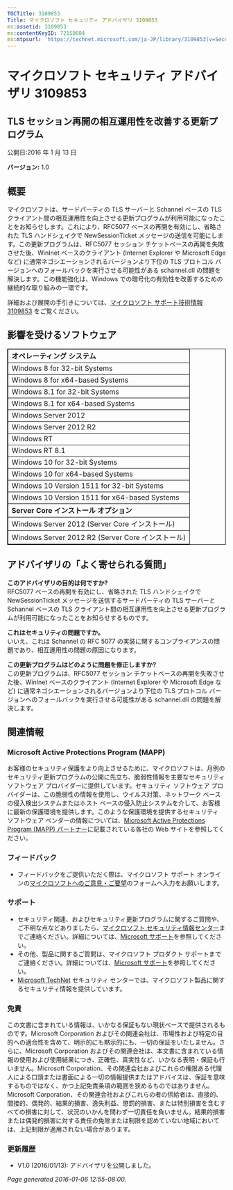 ```yaml
---
TOCTitle: 3109853
Title: マイクロソフト セキュリティ アドバイザリ 3109853
ms:assetid: 3109853
ms:contentKeyID: 72150084
ms:mtpsurl: 'https://technet.microsoft.com/ja-JP/library/3109853(v=Security.10)'
---
```


マイクロソフト セキュリティ アドバイザリ 3109853
================================================

TLS セッション再開の相互運用性を改善する更新プログラム
------------------------------------------------------

公開日:2016 年 1 月 13 日

**バージョン:** 1.0

概要
----

 
マイクロソフトは、サードパーティの TLS サーバーと Schannel ベースの TLS クライアント間の相互運用性を向上させる更新プログラムが利用可能になったことをお知らせします。これにより、RFC5077 ベースの再開を有効にし、省略された TLS ハンドシェイクで NewSessionTicket メッセージの送信を可能にします。この更新プログラムは、RFC5077 セッション チケットベースの再開を失敗させた後、WinInet ベースのクライアント (Internet Explorer や Microsoft Edge など) に通常ネゴシエーションされるバージョンより下位の TLS プロトコル バージョンへのフォールバックを実行させる可能性がある schannel.dll の問題を解決します。この機能強化は、Windows での暗号化の有効性を改善するための継続的な取り組みの一環です。

詳細および展開の手引きについては、[マイクロソフト サポート技術情報 3109853](https://support.microsoft.com/ja-jp/kb/3109853) をご覧ください。

影響を受けるソフトウェア
------------------------

 
<p></p>  
<p></p>
<table style="border:1px solid black;">
<colgroup>
<col width="100%" />
</colgroup>
<tbody>
<tr class="odd">
<td style="border:1px solid black;"><strong>オペレーティング システム</strong></td>
</tr>
<tr class="even">
<td style="border:1px solid black;">Windows 8 for 32-bit Systems</td>
</tr>
<tr class="odd">
<td style="border:1px solid black;">Windows 8 for x64-based Systems</td>
</tr>
<tr class="even">
<td style="border:1px solid black;">Windows 8.1 for 32-bit Systems</td>
</tr>
<tr class="odd">
<td style="border:1px solid black;">Windows 8.1 for x64-based Systems</td>
</tr>
<tr class="even">
<td style="border:1px solid black;">Windows Server 2012</td>
</tr>
<tr class="odd">
<td style="border:1px solid black;">Windows Server 2012 R2</td>
</tr>
<tr class="even">
<td style="border:1px solid black;">Windows RT</td>
</tr>
<tr class="odd">
<td style="border:1px solid black;">Windows RT 8.1</td>
</tr>
<tr class="even">
<td style="border:1px solid black;">Windows 10 for 32-bit Systems</td>
</tr>
<tr class="odd">
<td style="border:1px solid black;">Windows 10 for x64-based Systems</td>
</tr>
<tr class="even">
<td style="border:1px solid black;">Windows 10 Version 1511 for 32-bit Systems</td>
</tr>
<tr class="odd">
<td style="border:1px solid black;">Windows 10 Version 1511 for x64-based Systems</td>
</tr>
<tr class="even">
<td style="border:1px solid black;"><strong>Server Core インストール オプション</strong></td>
</tr>
<tr class="odd">
<td style="border:1px solid black;">Windows Server 2012 (Server Core インストール)</td>
</tr>
<tr class="even">
<td style="border:1px solid black;">Windows Server 2012 R2 (Server Core インストール)</td>
</tr>
</tbody>
</table>

<p></p>

  
アドバイザリの「よく寄せられる質問」  
------------------------------------
  
 
**このアドバイザリの目的は何ですか?**  
RFC5077 ベースの再開を有効にし、省略された TLS ハンドシェイクで NewSessionTicket メッセージを送信するサードパーティの TLS サーバーと Schannel ベースの TLS クライアント間の相互運用性を向上させる更新プログラムが利用可能になったことをお知らせするものです。
  
**これはセキュリティの問題ですか。**  
いいえ、これは Schannel の RFC 5077 の実装に関するコンプライアンスの問題であり、相互運用性の問題の原因になります。
  
**この更新プログラムはどのように問題を修正しますか?**  
この更新プログラムは、RFC5077 セッション チケットベースの再開を失敗させた後、WinInet ベースのクライアント (Internet Explorer や Microsoft Edge など) に通常ネゴシエーションされるバージョンより下位の TLS プロトコル バージョンへのフォールバックを実行させる可能性がある schannel.dll の問題を解決します。
  
関連情報  
--------
  
 
### Microsoft Active Protections Program (MAPP)
  
お客様のセキュリティ保護をより向上させるために、マイクロソフトは、月例のセキュリティ更新プログラムの公開に先立ち、脆弱性情報を主要なセキュリティ ソフトウェア プロバイダーに提供しています。セキュリティ ソフトウェア プロバイダーは、この脆弱性の情報を使用し、ウイルス対策、ネットワーク ベースの侵入検出システムまたはホスト ベースの侵入防止システムを介して、お客様に最新の保護環境を提供します。このような保護環境を提供するセキュリティ ソフトウェア ベンダーの情報については、[Microsoft Active Protections Program (MAPP) パートナー](https://go.microsoft.com/fwlink/?linkid=215201)に記載されている各社の Web サイトを参照してください。
  
### フィードバック
  
-   フィードバックをご提供いただく際は、マイクロソフト サポート オンラインの[マイクロソフトへのご意見・ご要望](https://support.microsoft.com/kb/?scid=sw;en;1257&amp;showpage=1&amp;ws=technet&amp;sd=tech)のフォームへ入力をお願いします。
  
### サポート
  
-   セキュリティ関連、およびセキュリティ更新プログラムに関するご質問や、ご不明な点などありましたら、[マイクロソフト セキュリティ情報センター](https://consumersecuritysupport.microsoft.com/default.aspx?mkt=ja-jp)までご連絡ください。詳細については、[Microsoft サポート](https://support.microsoft.com/ja-jp)を参照してください。  
-   その他、製品に関するご質問は、マイクロソフト プロダクト サポートまでご連絡ください。詳細については、[Microsoft サポート](https://go.microsoft.com/fwlink/?linkid=21155)を参照してください。  
-   [Microsoft TechNet](https://technet.microsoft.com/ja-jp/security/default.aspx) セキュリティ センターでは、マイクロソフト製品に関するセキュリティ情報を提供しています。
  
### 免責
  
この文書に含まれている情報は、いかなる保証もない現状ベースで提供されるものです。Microsoft Corporation およびその関連会社は、市場性および特定の目的への適合性を含めて、明示的にも黙示的にも、一切の保証をいたしません。さらに、Microsoft Corporation およびその関連会社は、本文書に含まれている情報の使用および使用結果につき、正確性、真実性など、いかなる表明・保証も行いません。Microsoft Corporation、その関連会社およびこれらの権限ある代理人による口頭または書面による一切の情報提供またはアドバイスは、保証を意味するものではなく、かつ上記免責条項の範囲を狭めるものではありません。Microsoft Corporation、その関連会社およびこれらの者の供給者は、直接的、間接的、偶発的、結果的損害、逸失利益、懲罰的損害、または特別損害を含むすべての損害に対して、状況のいかんを問わず一切責任を負いません。結果的損害または偶発的損害に対する責任の免除または制限を認めていない地域においては、上記制限が適用されない場合があります。
  
### 更新履歴
  
-   V1.0 (2016/01/13): アドバイザリを公開しました。
  
*Page generated 2016-01-06 12:55-08:00.*
